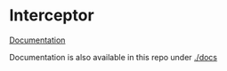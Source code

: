 # Interceptor

[Documentation](https://stabback.gitbook.io/interceptor/)

Documentation is also available in this repo under [./docs](./docs)
